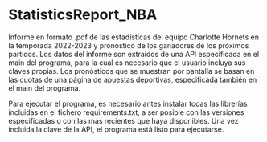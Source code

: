 # StatisticsReport_NBA
Informe en formato .pdf de las estadísticas del equipo Charlotte Hornets en la temporada 2022-2023 y pronóstico de los ganadores de los próximos partidos. Los datos del informe son extraídos de una API especificada en el main del programa, para la cual es necesario que el usuario incluya sus claves propias. Los pronósticos que se muestran por pantalla se basan en las cuotas de una página de apuestas deportivas, especificada también en el main del programa.

Para ejecutar el programa, es necesario antes instalar todas las librerías incluidas en el fichero requirements.txt, a ser posible con las versiones especificadas o con las más recientes que haya disponibles. Una vez incluida la clave de la API, el programa está listo para ejecutarse.
